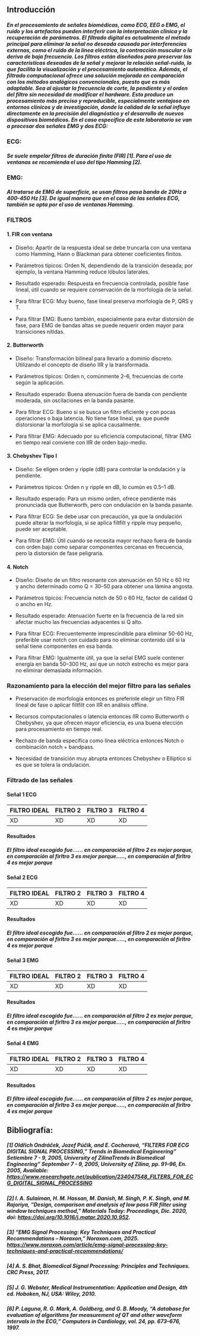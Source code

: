 ## Introducción 
##### En el procesamiento de señales biomédicas, como ECG, EEG o EMG, el ruido y los artefactos pueden interferir con la interpretación clínica y la recuperación de parámetros. El filtrado digital es actualmente el método principal para eliminar la señal no deseada causada por interferencias externas, como el ruido de la línea eléctrica, la contracción muscular o la deriva de baja frecuencia. Los filtros están diseñados para preservar las características deseadas de la señal y mejorar la relación señal-ruido, lo que facilita la visualización y el procesamiento automático. Además, el filtrado computacional ofrece una solución mejorada en comparación con los métodos analógicos convencionales, puesto que es más adaptable. Sea al ajustar la frecuencia de corte, la pendiente y el orden del filtro sin necesidad de modificar el hardware. Esto produce un procesamiento más preciso y reproducible, especialmente ventajoso en entornos clínicos y de investigación, donde la calidad de la señal influye directamente en la precisión del diagnóstico y el desarrollo de nuevos dispositivos biomédicos. En el caso específico de este laboratorio se van a procesar dos señales EMG y dos ECG:


### ECG:
##### Se suele empelar filtros de duración finita (FIR) [1]. Para el uso de ventanas se recomienda el uso del tipo Hamming [2].

### EMG: 
##### Al tratarse de EMG de superficie, se usan filtros pasa banda de 20Hz a 400-450 Hz [3]. De igual manera que en el caso de las señales ECG, también se opta por el uso de ventanas Hamming.

### FILTROS

#### 1. FIR con ventana

- Diseño: Apartir de la respuesta ideal se debe truncarla con una ventana como Hamming, Hann o Blackman para obtener coeficientes finitos.

- Parámetros típicos: Orden N, dependiendo de la transición deseada; por ejemplo, la ventana Hamming reduce lóbulos laterales.

- Resultado esperado: Respuesta en frecuencia controlada, posible fase lineal, útil cuando se requiere conservación de la morfología de la señal.

- Para filtrar ECG: Muy bueno, fase lineal preserva morfología de P, QRS y T.

- Para filtrar EMG: Bueno también, especialmente para evitar distorsión de fase, para EMG de bandas altas se puede requerir orden mayor para transiciones nítidas.

#### 2. Butterworth

- Diseño: Transformación bilineal para llevarlo a dominio discreto. Utilizando el concepto de diseño IIR y la transformada. 

- Parámetros típicos: Orden n, comúnmente 2–6, frecuencias de corte según la aplicación.

- Resultado esperado: Buena atenuación fuera de banda con pendiente moderada, sin oscilaciones en la banda pasante.

- Para filtrar ECG: Bueno si se busca un filtro eficiente y con pocas operaciones o baja latencia. No tiene fase lineal, ya que puede distorsionar la morfología si se aplica causalmente.

- Para filtrar EMG: Adecuado por su eficiencia computacional, filtrar EMG en tiempo real conviene con IIR de orden bajo-medio.

#### 3. Chebyshev Tipo I

- Diseño: Se eligen orden y ripple (dB) para controlar la ondulación y la pendiente.

- Parámetros típicos: Orden n y ripple en dB, lo cumún es 0.5–1 dB.

- Resultado esperado: Para un mismo orden, ofrece pendiente más pronunciada que Butterworth, pero con ondulación en la banda pasante.

- Para filtrar ECG: Se debe usar con precaución, ya que la ondulación puede alterar la morfología, si se aplica filtfilt y ripple muy pequeño, puede ser aceptable.

- Para filtrar EMG: Útil cuando se necesita mayor rechazo fuera de banda con orden bajo como separar componentes cercanas en frecuencia, pero la distorsión de fase peligraría.

#### 4. Notch

- Diseño: Diseño de un filtro resonante con atenuación en 50 Hz o 60 Hz y ancho determinado como Q = 30–50 para obtener una lámina angosta.

- Parámetros típicos: Frecuencia notch de 50 o 60 Hz, factor de calidad Q o ancho en Hz.

- Resultado esperado: Atenuación fuerte en la frecuencia de la red sin afectar mucho las frecuencias adyacentes si Q alto.

- Para filtrar ECG: Frecuentemente imprescindible para eliminar 50-60 Hz, preferible usar notch con cuidado para no eliminar contenido útil si la señal tiene componentes en esa banda.

- Para filtrar EMG: Igualmente útil, ya que la señal EMG suele contener energía en banda 50–300 Hz, así que un notch estrecho es mejor para no eliminar demasiada información.

### Razonamiento para la elección del mejor filtro para las señales

- Preservación de morfología entonces es preferinle elegir un filtro FIR lineal de fase o aplicar filtfilt con IIR en análisis offline.

- Recursos computacionales o latencia entonces IIR como Butterworth o Chebyshev, ya que ofrecen mayor eficiencia, es una buena elección para procesamiento en tiempo real.

- Rechazo de banda específica como línea eléctrica entonces Notch o combinación notch + bandpass.

- Necesidad de transición muy abrupta entonces Chebyshev o Ellíptico si es que se tolera la ondulación.

### Filtrado de las señales

#### Señal 1 ECG 

| FILTRO IDEAL | FILTRO 2 | FILTRO 3| FILTRO 4|
|------|-----------------|-----------------|------|
| XD   | XD | XD | XD |

#### Resultados

##### El filtro ideal escogido fue...... en comparación al filtro 2 es mejor porque, en comparación al firltro 3 es mejor porque....., en comparación al firltro 4 es mejor porque

#### Señal 2 ECG 

| FILTRO IDEAL | FILTRO 2 | FILTRO 3| FILTRO 4|
|------|-----------------|-----------------|------|
| XD   | XD | XD | XD |

#### Resultados

##### El filtro ideal escogido fue...... en comparación al filtro 2 es mejor porque, en comparación al firltro 3 es mejor porque....., en comparación al firltro 4 es mejor porque

#### Señal 3 EMG

| FILTRO IDEAL | FILTRO 2 | FILTRO 3| FILTRO 4|
|------|-----------------|-----------------|------|
| XD   | XD | XD | XD |

#### Resultados

##### El filtro ideal escogido fue...... en comparación al filtro 2 es mejor porque, en comparación al firltro 3 es mejor porque....., en comparación al firltro 4 es mejor porque

#### Señal 4 EMG

| FILTRO IDEAL | FILTRO 2 | FILTRO 3| FILTRO 4|
|------|-----------------|-----------------|------|
| XD   | XD | XD | XD |

#### Resultados

##### El filtro ideal escogido fue...... en comparación al filtro 2 es mejor porque, en comparación al firltro 3 es mejor porque....., en comparación al firltro 4 es mejor porque

## Bibliografía:
##### [1] Oldřich Ondráček, Jozef Púčik, and E. Cocherová, “FILTERS FOR ECG DIGITAL SIGNAL PROCESSING,” Trends in Biomedical Engineering” Setiembre 7 - 9, 2005, University of ZilinaTrends in Biomedical Engineering” September 7 - 9, 2005, University of Zilina, pp. 91–96, En. 2005, Available: https://www.researchgate.net/publication/234047548_FILTERS_FOR_ECG_DIGITAL_SIGNAL_PROCESSING

##### [2] I. A. Sulaiman, H. M. Hassan, M. Danish, M. Singh, P. K. Singh, and M. Rajoriya, “Design, comparison and analysis of low pass FIR filter using window techniques method,” Materials Today: Proceedings, Dic. 2020, doi: https://doi.org/10.1016/j.matpr.2020.10.952.

##### [3] “EMG Signal Processing: Key Techniques and Practical Recommendations – Noraxon,” Noraxon.com, 2025. https://www.noraxon.com/article/emg-signal-processing-key-techniques-and-practical-recommendations/

##### [4] A. S. Bhat, Biomedical Signal Processing: Principles and Techniques. CRC Press, 2017.

##### [5] J. G. Webster, Medical Instrumentation: Application and Design, 4th ed. Hoboken, NJ, USA: Wiley, 2010.

##### [6] P. Laguna, R. G. Mark, A. Goldberg, and G. B. Moody, “A database for evaluation of algorithms for measurement of QT and other waveform intervals in the ECG,” Computers in Cardiology, vol. 24, pp. 673–676, 1997.
‌
